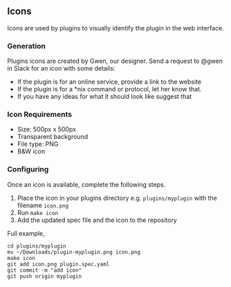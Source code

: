 ## Icons

Icons are used by plugins to visually identify the plugin in the web interface.

### Generation

Plugins icons are created by Gwen, our designer.
Send a request to @gwen in Slack for an icon with some details:

* If the plugin is for an online service, provide a link to the website
* If the plugin is for a *nix command or protocol, let her know that.
* If you have any ideas for what it should look like suggest that

### Icon Requirements

* Size: 500px x 500px
* Transparent background
* File type: PNG
* B&W icon

### Configuring

Once an icon is available, complete the following steps.

1. Place the icon in your plugins directory e.g. `plugins/myplugin` with the filename `icon.png`
2. Run `make icon`
3. Add the updated spec file and the icon to the repository

Full example,
```
cd plugins/myplugin
mv ~/Downloads/plugin-myplugin.png icon.png
make icon
git add icon.png plugin.spec.yaml
git commit -m "add icon"
git push origin myplugin
```
